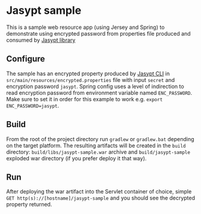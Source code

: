 # Jasypt sample

This is a sample web resource app (using Jersey and Spring) to demonstrate using encrypted password from properties file produced and consumed by [Jasypt library](http://www.jasypt.org/)

Configure
---------
The sample has an encrypted property produced by [Jasypt CLI](http://www.jasypt.org/cli.html) in `src/main/resources/encrypted.properties` file with input `secret` and encryption password `jasypt`. Spring config uses a level of indirection to read encryption password from environment variable named `ENC_PASSWORD`. Make sure to set it in order for this example to work e.g. `export ENC_PASSWORD=jasypt`.

Build
-----
From the root of the project directory run `gradlew` or `gradlew.bat` depending on the target platform. The resulting artifacts will be created in the `build` directory: `build/libs/jasypt-sample.war` archive and `build/jasypt-sample` exploded war directory (if you prefer deploy it that way).

Run
---
After deploying the war artifact into the Servlet container of choice, simple `GET http(s)://[hostname]/jasypt-sample` and you should see the decrypted property returned.
